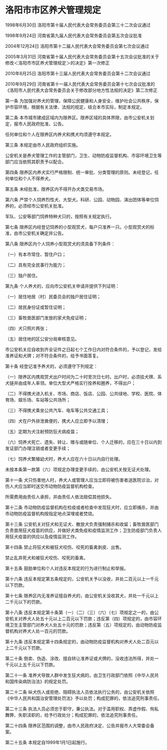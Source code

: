 # 洛阳市市区养犬管理规定

1998年6月30日 洛阳市第十届人民代表大会常务委员会第三十二次会议通过

1998年9月24日 河南省第九届人民代表大会常务委员会第五次会议批准

2004年12月24日 洛阳市第十二届人民代表大会常务委员会第七次会议通过

2005年3月31日 河南省第十届人民代表大会常务委员会第十五次会议批准的关于修改＜洛阳市市区养犬管理规定＞的决定》第一次修正

2010年8月25日 洛阳市第十三届人民代表大会常务委员会第十二次会议通过

2010年9月29日 河南省第十一届人民代表大会常务委员会第十七次会议批准的《洛阳市人民代表大会常务委员会关于修改部分地方性法规的决定》第二次修正

<!-- INFO END -->

第一条 为加强对养犬的管理，保障公民健康和人身安全，维护社会公共秩序，保护市容环境，根据有关法律、法规的规定，结合本市实际，制定本规定。

第二条 本市城市建成区域内为限养区。限养区域的具体界限，由市公安机关划定，报市人民政府批准、公告。

任何单位和个人在限养区内养犬和携犬均须遵守本规定。

第三条 本规定由市人民政府组织实施。

公安机关是养犬管理工作的主管部门，卫生、动物防疫监督机构、市容环境卫生等部门应当依照其职责予以配合。

第四条 限养区内养犬实行严格限制、统一审批、分类管理的原则。未经登记，任何单位和个人不得养犬。

第五条 未经批准，限养区内不得开办犬类交易市场。

第六条 严禁个人饲养烈性犬、大型犬。科研、公园、动物园、演出团体等单位饲养的，必须经市公安机关批准。

军队、公安等部门饲养特种犬只的，按照有关规定执行。

第七条 限养区内经登记饲养的小型观赏犬，每户只准养一只。小型观赏犬的标准，由市公安机关确定并公告。

第八条 限养区内个人饲养小型观赏犬的须具备下列条件：

（一）有本市常住、暂住户口；

（二）具有完全民事行为能力；

（三）独户居住。

第九条 个人养犬的，应向市公安机关申请并提供下列证明：

（一）居住地居（村）民委员会的独户居住证明；

（二）居民身份证或暂住证明；

（三）畜牧兽医部门发放的家犬免疫证明；

（四）犬只照片两张；

（五）居住地的区公安分局审核意见。

市公安机关应自收到齐全证件之日起七个工作日内对符合条件的，予以登记，发给准养证和犬牌；对不符合条件的，给予书面答复。

第十条 经登记准予养犬的，必须遵守下列规定：

（一）限养区内携观赏犬出户时间为二十时至次日七时。出户时，必须挂犬牌、系犬链并由成年人率领。单位大型犬严格实行拴养和圈养，不得出户；

（二）不得携犬进入机关、市场、商店、饭店、公园、公共绿地、学校、医院、体育场、娱乐场、车站等公共场所；

（三）不得携犬乘坐公共汽车、电车等公共交通工具；

（四）犬在户外排泄粪便的，携犬人应立即予以清理；

（五）定期为犬注射预防狂犬病疫苗；

（六）饲养犬死亡、遗失、转让、赠与或随单位、个人迁移的，应在三十日以内到发证部门办理注销或者变更手续；

（七）饲养犬繁殖幼犬时，养犬人应在六十日以内自行处理。

未按本条第一款第（六）项规定办理变更手续的，由公安机关按无证犬处理。

第十一条 犬只伤害他人时，养犬人或管理人应当立即将被伤害者送医院诊治，对伤人犬应当即时送交市动物防疫监督机构检查。

所需费用由责任人承担，并由责任人依法赔偿其他损失。

第十二条 市动物防疫监督机构在检疫或者检查中发现狂犬时，应立即捕杀，并由市动物防疫监督机构按指定地点深埋或者焚烧。

第十三条 公安机关对狂犬和无证犬、散放犬负责强制捕杀和收留；畜牧兽医部门负责兽用狂犬疫苗的供应，并做好犬类免疫和疫情监测工作；卫生防疫部门负责人用狂犬疫苗的供应以及疫情监测工作。

第十四条 禁止将狂犬和被狂犬咬伤、咬死的畜禽剥皮、出售。

禁止乱弃死犬和被狂犬咬伤、咬死的畜禽。

第十五条 鼓励单位和个人对违反本规定的行为进行制止和举报。

第十六条 违反本规定第五条规定的，公安机关予以没收，并处二百元以上一千元以下罚款。

第十七条 限养区内无准养证擅自养犬的，由公安机关没收其犬，并处一千元以上二千元以下的罚款。

第十八条 违反本规定第十条第（一）（二）（三）（六）（七）项规定之一的，由公安机关对养犬人处五十元以上二百元以下罚款；违反第（四）项规定的，由市容环境卫生主管部门对养犬人处五十元的罚款；违反第（五）项规定的，由动物防疫监督机构对养犬人处一百元的罚款。

第十九条 违反本规定第十四条规定的，由动物防疫监督机构对养犬人处二百元以上二千元以下罚款。

第二十条 倒卖、伪造、涂改、擅自转让准养证或犬牌的，没收违法所得，并处一千元以上五千元以下罚款。

第二十一条 准养犬导致人群中发生狂犬病的，由卫生行政部门依照《中华人民共和国传染病防治法》的规定处罚。

第二十二条 纵犬伤人或拒绝、阻碍执法人员依法执行公务的，由公安机关依照《中华人民共和国治安管理处罚法》予以处罚；构成犯罪的，依法追究刑事责任。

第二十三条 执法人员必须忠于职守，秉公执法。对于滥用职权、弄虚作假、徇私舞弊、失职渎职的，给予行政处分；构成犯罪的，依法追究刑事责任。

第二十四条 限养区范围的调整，由市人民政府决定、公告并报市人大常委会备案。

第二十五条 本规定自1999年1月1日起施行。

